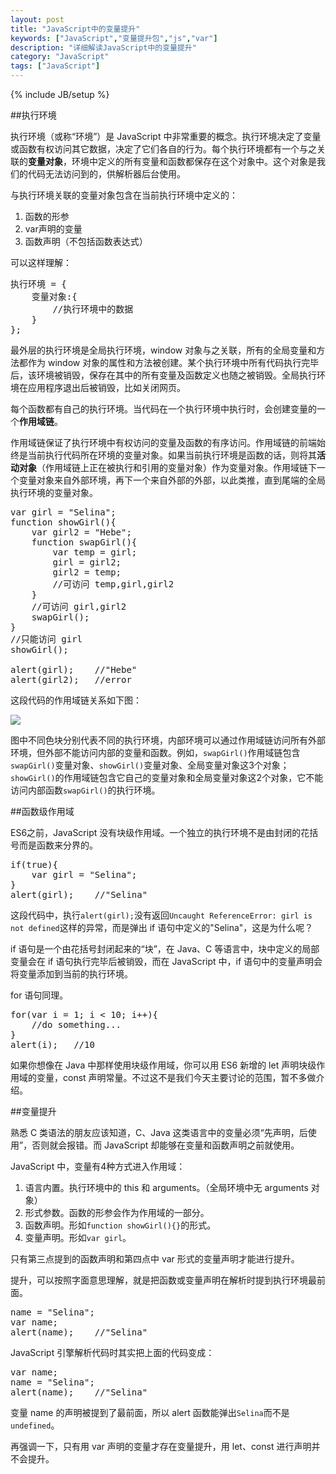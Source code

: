 ```yaml
---
layout: post
title: "JavaScript中的变量提升"
keywords: ["JavaScript","变量提升包","js","var"]
description: "详细解读JavaScript中的变量提升"
category: "JavaScript"
tags: ["JavaScript"]
---
```

{% include JB/setup %}

##执行环境

执行环境（或称“环境”）是 JavaScript 中非常重要的概念。执行环境决定了变量或函数有权访问其它数据，决定了它们各自的行为。<span class="txt">每个执行环境都有一个与之关联的**变量对象**，环境中定义的所有变量和函数都保存在这个对象中。</span>这个对象是我们的代码无法访问到的，供解析器后台使用。

与执行环境关联的变量对象包含在当前执行环境中定义的：

1. 函数的形参
2. var声明的变量
3. 函数声明（不包括函数表达式）

可以这样理解：

<pre>
执行环境 = {
	变量对象:{
		//执行环境中的数据
	}
};
</pre>

最外层的执行环境是全局执行环境，window 对象与之关联，所有的全局变量和方法都作为 window 对象的属性和方法被创建。某个执行环境中所有代码执行完毕后，该环境被销毁，保存在其中的所有变量及函数定义也随之被销毁。全局执行环境在应用程序退出后被销毁，比如关闭网页。

每个函数都有自己的执行环境。<span class="txt">当代码在一个执行环境中执行时，会创建变量的一个**作用域链**。</span>

作用域链保证了执行环境中有权访问的变量及函数的有序访问。<span class="txt">作用域链的前端始终是当前执行代码所在环境的变量对象。</span>如果当前执行环境是函数的话，则将其**活动对象**（作用域链上正在被执行和引用的变量对象）作为变量对象。作用域链下一个变量对象来自外部环境，再下一个来自外部的外部，以此类推，直到尾端的全局执行环境的变量对象。

<pre>
var girl = "Selina";
function showGirl(){
    var girl2 = "Hebe";
    function swapGirl(){
        var temp = girl;
        girl = girl2;
        girl2 = temp;
        //可访问 temp,girl,girl2
    }
    //可访问 girl,girl2
    swapGirl();
}
//只能访问 girl
showGirl();

alert(girl);	//"Hebe"
alert(girl2);	//error
</pre>

这段代码的作用域链关系如下图：

![](http://cdn.saymagic.cn/o_1ap1bv7vgmni1opo1rhc1cs7178t9.png)

图中不同色块分别代表不同的执行环境，内部环境可以通过作用域链访问所有外部环境，但外部不能访问内部的变量和函数。例如，`swapGirl()`作用域链包含`swapGirl()`变量对象、`showGirl()`变量对象、全局变量对象这3个对象；`showGirl()`的作用域链包含它自己的变量对象和全局变量对象这2个对象，它不能访问内部函数`swapGirl()`的执行环境。

##函数级作用域

ES6之前，JavaScript 没有块级作用域。一个独立的执行环境不是由封闭的花括号而是函数来分界的。

<pre>
if(true){
    var girl = "Selina";
}
alert(girl);	//"Selina"
</pre>

这段代码中，执行`alert(girl);`没有返回`Uncaught ReferenceError: girl is not defined`这样的异常，而是弹出 if 语句中定义的"Selina"，这是为什么呢？

if 语句是一个由花括号封闭起来的“块”，在 Java、C 等语言中，块中定义的局部变量会在 if 语句执行完毕后被销毁，而在 JavaScript 中，if 语句中的变量声明会将变量添加到当前的执行环境。

for 语句同理。

<pre>
for(var i = 1; i < 10; i++){
    //do something...
}
alert(i);	//10
</pre>

如果你想像在 Java 中那样使用块级作用域，你可以用 ES6 新增的 let 声明块级作用域的变量，const 声明常量。不过这不是我们今天主要讨论的范围，暂不多做介绍。

##变量提升

熟悉 C 类语法的朋友应该知道，C、Java 这类语言中的变量必须“先声明，后使用”，否则就会报错。而 JavaScript 却能够在变量和函数声明之前就使用。

JavaScript 中，变量有4种方式进入作用域：

1. 语言内置。执行环境中的 this 和 arguments。（全局环境中无 arguments 对象）
2. 形式参数。函数的形参会作为作用域的一部分。
3. 函数声明。形如`function showGirl(){}`的形式。
4. 变量声明。形如`var girl`。

只有第三点提到的函数声明和第四点中 var 形式的变量声明才能进行提升。

提升，可以按照字面意思理解，就是把函数或变量声明在解析时提到执行环境最前面。

<pre>
name = "Selina";
var name;
alert(name);	//"Selina"
</pre>

JavaScript 引擎解析代码时其实把上面的代码变成：

<pre>
var name;
name = "Selina";
alert(name);	//"Selina"
</pre>

变量 name 的声明被提到了最前面，所以 alert 函数能弹出`Selina`而不是`undefined`。

再强调一下，只有用 var 声明的变量才存在变量提升，用 let、const 进行声明并不会提升。



